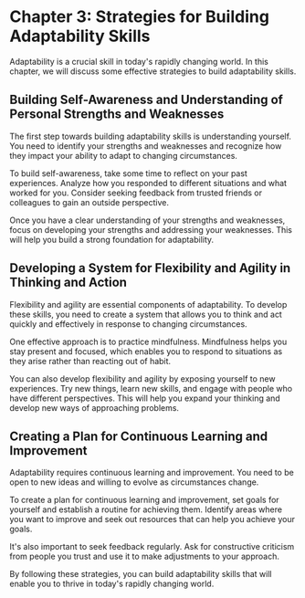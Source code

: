 Chapter 3: Strategies for Building Adaptability Skills
======================================================

Adaptability is a crucial skill in today's rapidly changing world. In this chapter, we will discuss some effective strategies to build adaptability skills.

Building Self-Awareness and Understanding of Personal Strengths and Weaknesses
------------------------------------------------------------------------------

The first step towards building adaptability skills is understanding yourself. You need to identify your strengths and weaknesses and recognize how they impact your ability to adapt to changing circumstances.

To build self-awareness, take some time to reflect on your past experiences. Analyze how you responded to different situations and what worked for you. Consider seeking feedback from trusted friends or colleagues to gain an outside perspective.

Once you have a clear understanding of your strengths and weaknesses, focus on developing your strengths and addressing your weaknesses. This will help you build a strong foundation for adaptability.

Developing a System for Flexibility and Agility in Thinking and Action
----------------------------------------------------------------------

Flexibility and agility are essential components of adaptability. To develop these skills, you need to create a system that allows you to think and act quickly and effectively in response to changing circumstances.

One effective approach is to practice mindfulness. Mindfulness helps you stay present and focused, which enables you to respond to situations as they arise rather than reacting out of habit.

You can also develop flexibility and agility by exposing yourself to new experiences. Try new things, learn new skills, and engage with people who have different perspectives. This will help you expand your thinking and develop new ways of approaching problems.

Creating a Plan for Continuous Learning and Improvement
-------------------------------------------------------

Adaptability requires continuous learning and improvement. You need to be open to new ideas and willing to evolve as circumstances change.

To create a plan for continuous learning and improvement, set goals for yourself and establish a routine for achieving them. Identify areas where you want to improve and seek out resources that can help you achieve your goals.

It's also important to seek feedback regularly. Ask for constructive criticism from people you trust and use it to make adjustments to your approach.

By following these strategies, you can build adaptability skills that will enable you to thrive in today's rapidly changing world.
